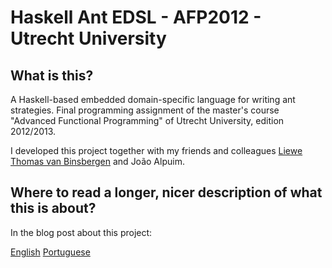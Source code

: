 Haskell Ant EDSL - AFP2012 - Utrecht University
===============================================

What is this?
-------------

A Haskell-based embedded domain-specific language for writing ant strategies. Final programming
assignment of the master's course "Advanced Functional Programming" of Utrecht University,
edition 2012/2013.

I developed this project together with my friends and colleagues
[Liewe Thomas van Binsbergen](http://www.linkedin.com/pub/liewe-thomas-van-binsbergen/3a/587/659)
and João Alpuim.


Where to read a longer, nicer description of what this is about?
----------------------------------------------------------------

In the blog post about this project:

[English](http://joaopizani.hopto.org/en/2013/03/02/haskell-ants-edsl)
[Portuguese](http://joaopizani.hopto.org/2013/03/02/haskell-ants-edsl)

